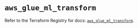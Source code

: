 # `aws_glue_ml_transform`

Refer to the Terraform Registry for docs: [`aws_glue_ml_transform`](https://registry.terraform.io/providers/hashicorp/aws/4.67.0/docs/resources/glue_ml_transform).
